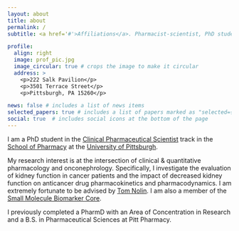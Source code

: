 ```yaml
---
layout: about
title: about
permalink: /
subtitle: <a href='#'>Affiliations</a>. Pharmacist-scientist, PhD student @ PittPharmacy

profile:
  align: right
  image: prof_pic.jpg
  image_circular: true # crops the image to make it circular
  address: >
    <p>222 Salk Pavilion</p>
    <p>3501 Terrace Street</p>
    <p>Pittsburgh, PA 15260</p>

news: false # includes a list of news items
selected_papers: true # includes a list of papers marked as "selected={true}"
social: true  # includes social icons at the bottom of the page
---
```


I am a PhD student in the [Clinical Pharmaceutical Scientist](http://www.pharmacy.pitt.edu/research/clinical_pharma_science.php) track in the [School of Pharmacy](http://www.pharmacy.pitt.edu/) at the [University of Pittsburgh](https://www.pitt.edu/).

My research interest is at the intersection of clinical & quantitative pharmacology and onconephrology. Specifically, I investigate the evaluation of kidney function in cancer patients and the impact of decreased kidney function on anticancer drug pharmacokinetics and pharmacodynamics. I am extremely fortunate to be advised by [Tom Nolin](http://www.pharmacy.pitt.edu/Directory/profile.php?profile=719). I am also a member of the [Small Molecule Biomarker Core](https://www.biomarkers.pitt.edu/).

I previously completed a PharmD with an Area of Concentration in Research and a B.S. in Pharmaceutical Sciences at Pitt Pharmacy. 